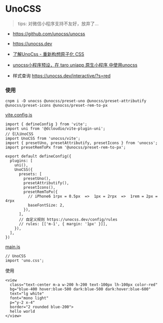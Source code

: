 # UnoCSS

> tips: 对微信小程序支持不友好，放弃了...

- https://github.com/unocss/unocss
- https://unocss.dev
- [了解UnoCss - 重新构想原子化 CSS](https://antfu.me/posts/reimagine-atomic-css-zh)
- [unocss小程序预设，在 taro uniapp 原生小程序 中使用unocss](https://github.com/MellowCo/unocss-preset-weapp)

- 样式查询 https://unocss.dev/interactive/?s=red

### 使用

```shell
cnpm i -D unocss @unocss/preset-uno @unocss/preset-attributify @unocss/preset-icons @unocss/preset-rem-to-px
```

[vite.config.js](../../vite.config.js)

```
import { defineConfig } from 'vite';
import uni from '@dcloudio/vite-plugin-uni';
// 引入UnoCSS
import UnoCSS from 'unocss/vite';
import { presetUno, presetAttributify, presetIcons } from 'unocss';
import presetRemToPx from '@unocss/preset-rem-to-px';

export default defineConfig({
  plugins: [
    uni(),
    UnoCSS({
      presets: [
        presetUno(),
        presetAttributify(),
        presetIcons(),
        presetRemToPx({
          // iPhone6 1rpx = 0.5px  =>  1px = 2rpx  =>  1rem = 2px = 4rpx
          baseFontSize: 2,
        }),
      ],
      // 自定义规则 https://unocss.dev/config/rules
      // rules: [['m-1', { margin: '1px' }]],
    }),
  ],
})
```

[main.js](../../src/main.js)

```
// UnoCSS
import 'uno.css';
```

使用

```
<view
  class="text-center m-a w-200 h-200 text-100px lh-100px color-red"
  bg="blue-400 hover:blue-500 dark:blue-500 dark:hover:blue-600"
  text="lg white"
  font="mono light"
  p="y-2 x-4"
  border="2 rounded blue-200">
  hello world
</view>
```
